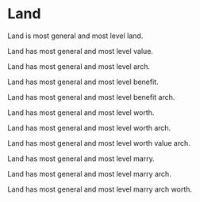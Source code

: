 # Land

Land is most general and most level land.

Land has most general and most level value.

Land has most general and most level arch.

Land has most general and most level benefit.

Land has most general and most level benefit arch.

Land has most general and most level worth.

Land has most general and most level worth arch.

Land has most general and most level worth value arch.

Land has most general and most level marry.

Land has most general and most level marry arch.

Land has most general and most level marry arch worth.